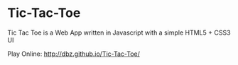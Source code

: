 Tic-Tac-Toe
===========

Tic Tac Toe is a Web App written in Javascript with a simple HTML5 + CSS3 UI

Play Online: http://dbz.github.io/Tic-Tac-Toe/